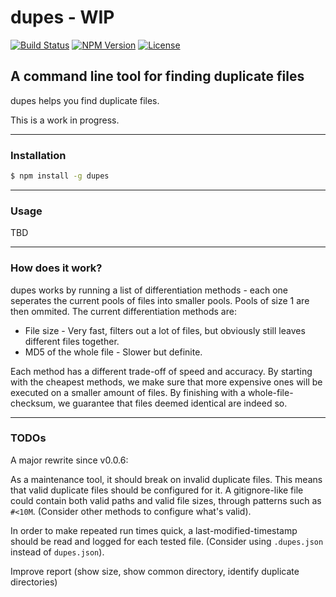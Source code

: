 # dupes - WIP

[![Build Status](https://travis-ci.org/danyshaanan/dupes.png)](https://travis-ci.org/danyshaanan/dupes)
[![NPM Version](https://img.shields.io/npm/v/dupes.svg?style=flat)](https://npmjs.org/package/dupes)
[![License](http://img.shields.io/npm/l/dupes.svg?style=flat)](LICENSE)

## A command line tool for finding duplicate files

dupes helps you find duplicate files.

This is a work in progress.

* * *
### Installation
```bash
$ npm install -g dupes
```
* * *
### Usage

TBD

* * *
### How does it work?
dupes works by running a list of differentiation methods - each one seperates the current pools of files into smaller pools. Pools of size 1 are then ommited. The current differentiation methods are:

* File size - Very fast, filters out a lot of files, but obviously still leaves different files together.
* MD5 of the whole file - Slower but definite.

Each method has a different trade-off of speed and accuracy. By starting with the cheapest methods, we make sure that more expensive ones will be executed on a smaller amount of files. By finishing with a whole-file-checksum, we guarantee that files deemed identical are indeed so.

* * *
### TODOs

A major rewrite since v0.0.6:

As a maintenance tool, it should break on invalid duplicate files.
This means that valid duplicate files should be configured for it.
A gitignore-like file could contain both valid paths and valid file sizes,
through patterns such as `#<10M`.
(Consider other methods to configure what's valid).

In order to make repeated run times quick,
a last-modified-timestamp should be read and logged for each tested file.
(Consider using `.dupes.json` instead of `dupes.json`).

Improve report (show size, show common directory, identify duplicate directories)
